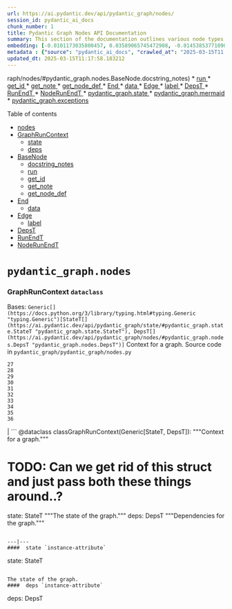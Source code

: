 ```yaml
---
url: https://ai.pydantic.dev/api/pydantic_graph/nodes/
session_id: pydantic_ai_docs
chunk_number: 1
title: Pydantic Graph Nodes API Documentation
summary: This section of the documentation outlines various node types in the Pydantic Graph API, including BaseNode, End, Edge, and DepsT, along with their related methods and attributes.
embedding: [-0.0101173035800457, 0.03589065745472908, -0.014538537710905075, -0.03254896402359009, 0.05528984218835831, 0.002504914067685604, -0.005712343379855156, 0.0038787517696619034, -0.03465379774570465, 0.0006313142948783934, 0.0024764337576925755, -0.004310025367885828, 0.0245636198669672, -0.051427364349365234, 0.0343066081404686, -0.012704946100711823, -0.012574749998748302, 0.0199959147721529, 0.0125205023214221, 0.05463886260986328, 0.04101169481873512, -0.035803861916065216, 0.03899366036057472, -0.004630090203136206, -0.010328872129321098, 0.039796534925699234, 0.017641538754105568, 0.00038651895010843873, 0.03875496983528137, 0.012314358726143837, 0.022871073335409164, -0.006515217944979668, -0.011500634253025055, 0.028990278020501137, 0.0154282096773386, -0.007041426375508308, -0.02321826107800007, 0.007356066256761551, -0.004266626667231321, 0.029728055000305176, -0.00048145343316718936, -0.02653825655579567, -0.014809778891503811, 0.031160209327936172, -0.044917572289705276, -0.032028183341026306, -0.005847963970154524, 0.058284346014261246, 0.040556009858846664, 0.01367056556046009, -0.05758997052907944, -0.009346977807581425, -0.01354036945849657, 0.03413301333785057, -0.07091334462165833, 0.03131210431456566, -0.015341412276029587, 0.014299845322966576, -0.002365224761888385, -0.04276933893561363, 0.05919571965932846, 0.03263576328754425, -0.014202198944985867, 0.05841454491019249, -0.01239030621945858, 0.03484909236431122, -0.026473158970475197, 0.020082712173461914, -0.04294293373823166, 0.003680745605379343, 0.05689559131860733, 0.0591089203953743, -0.052729323506355286, -0.01642637699842453, 0.011923771351575851, -0.019095392897725105, 0.026473158970475197, 0.04634972661733627, 0.008603776805102825, -0.025670284405350685, 0.013855009339749813, 0.022957870736718178, 0.007220445666462183, 0.035565171390771866, -0.013703114353120327, -0.055506836622953415, -0.04504776746034622, -0.018618008121848106, -0.012357757426798344, -0.021916303783655167, 0.005777441430836916, -0.02779681608080864, -0.03589065745472908, 0.039058759808540344, 0.04322502762079239, 0.039275750517845154, 0.01555840577930212, -0.02304466813802719, -0.05689559131860733, -0.008777370676398277, -0.011413836851716042, -0.022371988743543625, -0.05741637572646141, -0.021449768915772438, 0.012867690995335579, 0.02149316668510437, -0.02024545706808567, 0.03621614724397659, -0.016513174399733543, -0.026625053957104683, -0.08519149571657181, -0.007019727025181055, 0.030899817124009132, 0.048649854958057404, -0.051470763981342316, -0.05351049825549126, -0.02532309480011463, 0.004969141911715269, 0.021330421790480614, -0.005226821172982454, -0.014842328615486622, 0.01517866738140583, -0.02399943768978119, 0.004505319520831108, 0.037322815507650375, 0.011028674431145191, -0.03165929391980171, 0.0007391327526420355, -0.013844160363078117, -0.01250965241342783, -0.00848985556513071, -0.02556178718805313, -0.016589121893048286, -0.03519628196954727, -0.022154996171593666, 0.0013562069507315755, -0.05871833488345146, 0.01893264800310135, -0.018531210720539093, -0.00148640270344913, 0.014571086503565311, -0.007111948914825916, 0.03356883302330971, 0.04376750811934471, 0.037496406584978104, 0.05442187190055847, -0.04704410582780838, 0.07846470922231674, -0.009786388836801052, 0.033482037484645844, 0.06045427918434143, 0.023652248084545135, -0.022393688559532166, -0.010323447175323963, 0.0009296798380091786, -0.04012202471494675, 0.025106102228164673, 0.0018322354881092906, 0.01669761911034584, -0.010426518507301807, -0.02194885164499283, 0.04122868925333023, -0.003648196579888463, 0.008565803058445454, 0.006189728155732155, 0.013572918251156807, -0.06887361407279968, -0.016035789623856544, -0.020549247041344643, -0.0607580691576004, -0.003523425431922078, -0.014408341608941555, -0.054725661873817444, 0.04372410848736763, 0.03168099373579025, -0.010703184641897678, -0.02979315258562565, 0.014321545138955116, -0.02857799082994461, -0.006987177766859531, -0.008820769377052784, -0.011006975546479225, -0.04444018751382828, 0.026950543746352196, -0.041619278490543365, 0.004635515157133341, 0.016372129321098328, -0.010898478329181671, -0.019388332962989807, 0.00997625757008791, 0.011044949293136597, 0.03565196692943573, -0.004687050823122263, -4.140669261687435e-05, -0.012965338304638863, -0.014581936411559582, 0.04678371176123619, 0.02224179357290268, 0.03263576328754425, 0.013117233291268349, 0.0043615614995360374, 0.030140342190861702, 0.00250220182351768, 0.019095392897725105, -0.005205121822655201, -0.02933746762573719, -0.018596308305859566, -0.05255572870373726, -0.01365971565246582, -0.0072584194131195545, 0.021818656474351883, -0.03708412125706673, -0.026429759338498116, 0.018639707937836647, -9.222207154380158e-05, 0.0040306467562913895, -0.057286180555820465, 0.01823827065527439, 0.030791321769356728, 0.004646364599466324, -0.023956038057804108, 0.051210373640060425, 0.036237847059965134, 0.0005855423514731228, -0.0036183600313961506, -0.006889530923217535, -0.024433422833681107, -0.029771454632282257, 0.010025081224739552, 0.02953276038169861, -0.02248048596084118, -0.041814569383859634, -0.01873735524713993, -0.014462590217590332, -0.02378244325518608, -0.025865577161312103, -0.0595863051712513, -0.03385092318058014, 0.025974074378609657, -0.034284912049770355, -0.04721770063042641, 0.007654431741684675, -0.027970410883426666, 0.043376922607421875, 0.05485585704445839, 0.003607510356232524, -0.004277476575225592, -0.019887417554855347, 0.001410455210134387, 0.023587150499224663, 0.03695392608642578, 0.02000676468014717, 0.02044074982404709, -0.0245636198669672, -0.02530139498412609, -0.042834438383579254, -0.010903903283178806, 0.012954488396644592, 0.01994166523218155, 0.0005607915227301419, 0.03254896402359009, 0.0005950357881374657, -0.023869240656495094, -0.024889109656214714, -0.004201529081910849, -0.02473721280694008, 0.03211497887969017, -0.01668676920235157, -0.031463999301195145, -0.07824771106243134, 0.01847696304321289, 0.0024913521483540535, 0.027189236134290695, -0.040295619517564774, -0.012064816430211067, 0.007307242602109909, -0.00833795964717865, 0.017099056392908096, 0.00700345216318965, -0.02708073891699314, 0.01896519772708416, 0.05841454491019249, 0.05233873799443245, 0.06848302483558655, -0.0414239838719368, 0.030205439776182175, 0.0036292097065597773, 0.031247006729245186, 0.023348458111286163, -0.03261406347155571, 0.04474397748708725, 0.019833169877529144, 0.032765958458185196, -0.015037622302770615, 0.012574749998748302, -0.058544740080833435, 0.007719529792666435, 0.006374172400683165, 0.008522404357790947, -0.04020882025361061, -0.02075538970530033, -0.009531421586871147, -0.016990559175610542, -0.011912921443581581, 0.008799070492386818, 0.0127591947093606, 0.002213329542428255, -0.011663379147648811, 0.0038380655460059643, -0.0020410914439707994, -0.0027910738717764616, 0.023608850315213203, -0.01034514605998993, 0.0019529379205778241, -0.03745301067829132, 0.05125376954674721, 0.07017556577920914, 0.005348879843950272, 0.0011161583242937922, 0.0008713629213161767, 0.006694237235933542, -0.05155755952000618, 0.07416824251413345, 0.022306891158223152, 0.014408341608941555, 0.018162323161959648, -0.031746089458465576, 0.02601747214794159, 0.02525799721479416, -0.0020587220788002014, -0.001076150219887495, -0.03280935809016228, -0.017305199056863785, 0.0541180782020092, 0.04279103875160217, -0.03218007832765579, 0.00029650074429810047, 0.09070311486721039, 0.022567283362150192, 0.02300126850605011, -0.03387262299656868, -0.04778188094496727, -0.0053732916712760925, -0.03795209527015686, -0.027514725923538208, 0.020896436646580696, -0.04986501485109329, 0.017880231142044067, -0.025127802044153214, 0.011164295487105846, 0.0074591380544006824, -0.008093842305243015, 0.021080879494547844, -0.0058262646198272705, -0.022675778716802597, -0.02127617411315441, 0.010600113309919834, -0.01665422134101391, -0.018650557845830917, 0.032700859010219574, -0.04925743490457535, -0.052729323506355286, 0.0011887153377756476, -0.0051210373640060425, -0.030270537361502647, -0.04222685843706131, -0.035066086798906326, 0.02523629739880562, 0.03484909236431122, 0.013182330876588821, 0.05481245741248131, 0.023565450683236122, -0.0024913521483540535, -0.022089898586273193, -0.01567775197327137, -0.017370298504829407, -0.015384810976684093, -0.006102931220084429, 0.009227631613612175, 0.038017190992832184, 0.010529590770602226, 0.012835142202675343, 0.020050162449479103, 0.007312667556107044, 0.0250410046428442, 0.0045785545371472836, -0.008560378104448318, 0.015026772394776344, -0.0002546278410591185, 0.01896519772708416, 0.0268203467130661, -0.04144568368792534, 0.007621882949024439, -0.010540439747273922, -0.015731999650597572, -0.010638087056577206, -0.00601070886477828, -0.005842539481818676, 0.04517796263098717, -0.009422925300896168, -0.009547696448862553, -0.008191489614546299, -0.024390025064349174, 0.004342574626207352, 0.001994980266317725, 0.001928526209667325, 0.0571993812918663, 0.026104269549250603, -0.012043117545545101, -0.00999795738607645, 0.04878005012869835, 0.035261377692222595, -0.021048331633210182, -0.015037622302770615, 0.0020221045706421137, -0.06192983314394951, -0.0127591947093606, -0.009292729198932648, -0.011836973950266838, 0.023413555696606636, -0.004776560701429844, -0.04038241505622864, -0.02280597575008869, -0.010453642345964909, -0.0036292097065597773, 0.04752149060368538, 0.033243343234062195, -0.06705086678266525, 0.01696886122226715, -0.05772016569972038, 0.043094828724861145, 0.037040721625089645, 0.037496406584978104, 0.025865577161312103, 0.05138396844267845, -0.0044483584351837635, 0.01892179809510708, 0.014581936411559582, 0.005023390520364046, -0.03947104513645172, 0.03330844268202782, -0.0474780909717083, 0.030509229749441147, 0.011663379147648811, -0.026125969365239143, -0.015373961068689823, -0.006390446797013283, -0.07560040056705475, -0.03608595207333565, -0.022610681131482124, 0.007453713100403547, 0.020071862265467644, -0.0555502325296402, 0.007985346019268036, -0.02959785982966423, -0.001085643656551838, 0.06935099512338638, 0.023587150499224663, 0.033807527273893356, -0.02525799721479416, 0.024346625432372093, 0.024129632860422134, -0.0038706145714968443, 0.019051995128393173, -0.024433422833681107, 0.014950824901461601, -0.016361279413104057, 0.007507961243391037, 0.020050162449479103, 0.02042989991605282, 0.060280684381723404, 0.011131745763123035, -0.015992391854524612, -0.004242215305566788, 0.014115401543676853, -0.035521771758794785, -0.026928843930363655, 0.049951814115047455, 0.03667183592915535, 0.04001352936029434, -0.0265816543251276, -0.009059461764991283, 0.0013955369358882308, 0.003414928913116455, 0.01870480552315712, 0.0084573058411479, 0.017880231142044067, 0.002123819896951318, -0.01568860188126564, 0.01215161383152008, -0.01665422134101391, 0.002077708952128887, 0.019529379904270172, -0.008007045835256577, 0.03699732571840286, 0.04799887537956238, -0.04908384010195732, -0.014202198944985867, 0.004155417904257774, -0.05381428822875023, -0.0270590391010046, 0.026364661753177643, -0.013160631991922855, 0.045394957065582275, -0.011061223223805428, -0.04830266535282135, 0.015276314690709114, 0.007670706138014793, 0.031941384077072144, 0.0028507469687610865, -0.013214879669249058, 0.020147809758782387, 0.031442299485206604, 0.014202198944985867, 0.0012680534273386002, 0.020538397133350372, 0.0056038470938801765, 0.000859835185110569, -0.020299704745411873, -0.007524235639721155, -0.01492912508547306, 0.019084542989730835, 0.004391397815197706, -0.00694920402020216, 0.00857665203511715, -0.0030270537827163935, 0.02912047505378723, -0.016263633966445923, 0.02784021571278572, -0.015970692038536072, 0.01564520224928856, 0.0028941454365849495, -0.00807214342057705, 0.027427928522229195, -0.04088149964809418, 0.024455122649669647, 0.04786868020892143, -0.027124138548970222, -0.0217210091650486, -0.0007235363591462374, -0.012672397308051586, 0.01970297284424305, -0.014820628799498081, 0.01201056782156229, -0.024390025064349174, 0.014820628799498081, 0.009965408593416214, -0.0209506843239069, 0.012791743502020836, 0.010931027121841908, 0.003056890331208706, -0.011072073131799698, 0.017533043399453163, -0.05758997052907944, -0.0037675427738577127, -0.013464421965181828, -0.022567283362150192, -0.012346907518804073, 0.02252388373017311, 0.02248048596084118, 0.00303790345788002, -0.04051261395215988, 0.05403128266334534, 0.041597578674554825, -0.022632380947470665, 0.07759673148393631, 0.025974074378609657, -0.029380865395069122, -0.024368325248360634, -0.02853459306061268, -0.011131745763123035, 0.004044209141284227, 0.007903973571956158, -0.0017576441168785095, 0.02760152332484722, -0.0395144447684288, 0.0005516371456906199, -0.018118923529982567, -0.013323376886546612, -0.021840356290340424, -0.025474989786744118, -0.03283105790615082, 0.00492845568805933, -0.016534874215722084, -0.018878400325775146, 0.04240045323967934, -0.009368677623569965, -0.0009730784222483635, 0.008316260762512684, -0.03339523822069168, 0.0020248168148100376, -0.00013290827337186784, 0.005923911929130554, 0.008554953150451183, 0.00141994864679873, -0.019138792529702187, 0.024433422833681107, -0.010719459503889084, -0.04496097192168236, 0.04331182315945625, 0.00041872888687066734, -0.018032126128673553, -0.01673016883432865, 0.037561506032943726, -0.002038378966972232, -0.005706918425858021, -0.0014891151804476976, 0.0159055944532156, -0.04018712416291237, 0.035543471574783325, -0.0303790345788002, 0.019030295312404633, -0.01380076166242361, -0.02784021571278572, -0.022697478532791138, 0.024845710024237633, -0.018086375668644905, 0.015818797051906586, 0.046610116958618164, -0.05637480691075325, 0.025930676609277725, 0.04214005917310715, 0.012292658910155296, -0.02175355888903141, -0.020842187106609344, 0.024910807609558105, -0.021786106750369072, 0.007139073219150305, -0.017001409083604813, -0.009791813790798187, -0.04374580830335617, 0.005324468482285738, 0.02147146686911583, 0.006932929623872042, -0.05533324182033539, 0.03437170758843422, -0.006612864788621664, -0.02684204652905464, 0.002228247933089733, -0.019399182870984077, 0.010111878626048565, 0.02981485240161419, -0.019323235377669334, -0.016361279413104057, 0.03283105790615082, -0.025908976793289185, 0.003024341305717826, 0.032722558826208115, 0.01747879385948181, -0.005240383557975292, -0.007399464957416058, 0.01741369627416134, 0.014050303027033806, -0.01012815348803997, -0.02603917196393013, -0.019909117370843887, -0.0384511761367321, -0.04647992178797722, 0.011489784345030785, -0.00949887279421091, -0.010784557089209557, 0.01870480552315712, 0.012770043686032295, -0.032722558826208115, -0.027493026107549667, 0.008527829311788082, 0.03443680703639984, 0.009563971310853958, -0.0027693745214492083, 0.02252388373017311, -0.029467662796378136, 0.03947104513645172, 0.038038890808820724, 0.026885446161031723, 0.03317824378609657, -0.008191489614546299, 0.005460089072585106, -0.020278004929423332, -0.02625616453588009, 0.03265746310353279, 0.01237945631146431, -0.00847900565713644, -0.038103990256786346, 0.06540171802043915, 0.07681556046009064, -0.01868310570716858, -0.028512893244624138, 0.033004652708768845, 0.030899817124009132, 0.011077498085796833, 0.010204100981354713, 0.010768283158540726, 0.013258278369903564, -0.015373961068689823, -0.007795477285981178, -0.001920389011502266, -0.0019325948087498546, 0.018303368240594864, 0.014668733812868595, -0.049691420048475266, -0.03567366674542427, -0.004269339144229889, -0.04368071258068085, 0.023717345669865608, 0.0017806997057050467, -0.02001761458814144, 0.01847696304321289, 0.018791602924466133, 0.03962294012308121, -0.05303311347961426, -0.02127617411315441, 0.01414795033633709, -0.046132732182741165, 0.008397633209824562, -0.014245597645640373, -0.011923771351575851, 0.01009560376405716, 0.02326166070997715, 0.012053966522216797, 0.007507961243391037, -0.01842271350324154, -0.007762928027659655, 0.0030351909808814526, -0.017858533188700676, -0.01797787845134735, -0.008809920400381088, -0.008831619285047054, -0.007518811151385307, -0.0012348263990134, -0.009314429014921188, -0.021417219191789627, 0.011988868936896324, -0.02354375086724758, 0.006488093640655279, 0.0036346344277262688, -0.0006703052786178887, -0.038841765373945236, 0.013963506557047367, -0.03363393247127533, 0.0062982249073684216, -0.04077300429344177, 0.01946428045630455, -0.01012815348803997, -0.03443680703639984, -0.013225729577243328, -0.02582217939198017, -0.013833310455083847, 0.00764900678768754, -0.008446456864476204, 0.023825842887163162, -0.030031844973564148, 0.004906756337732077, -0.029250670224428177, -0.032028183341026306, 0.0419013686478138, 0.024954207241535187, -0.005036952439695597, 0.012704946100711823, -0.02577877976000309, 0.030726224184036255, -0.02580047957599163, -0.0021997676230967045, -0.04422319307923317, 0.01540650986135006, 0.0061680288054049015, -0.0161442868411541, -0.019366635009646416, 0.006330773700028658, -0.019822319969534874, 0.015113569796085358, -0.027948711067438126, -0.0026256165001541376, 0.0046897633001208305, 0.04220515862107277, 0.01976807229220867, -0.006900380831211805, 0.059803299605846405, -0.052729323506355286, 0.004564992617815733, -0.015091869980096817, 0.004057771060615778, 0.009965408593416214, 0.011066648177802563, 0.011424686759710312, 0.04075130447745323, 0.0028263351414352655, -0.009303579106926918, -0.05368409305810928, -0.03168099373579025, 0.00618430320173502, -0.060063689947128296, -0.040621109306812286, -0.002580861793830991, 0.011305340565741062, 0.03708412125706673, -0.00777920288965106, 0.00883704423904419, -0.06683387607336044, 0.016241934150457382, 0.042074963450431824, 0.006303649861365557, 0.047695085406303406, -0.01917134039103985, 0.019399182870984077, 0.006542342249304056, 0.039796534925699234, -0.032028183341026306, -0.02073369175195694, -0.007502536755055189, -0.04044751450419426, -0.004961004946380854, 0.017598140984773636, -0.009412075392901897, -0.004760286305099726, 0.011478935368359089, 0.024107933044433594, -0.025344794616103172, -0.012064816430211067, 0.0014579223934561014, -0.02222009375691414, 0.04370241239666939, 0.03697562590241432, 0.007757503539323807, 0.019919967278838158, 0.020636044442653656, 0.017044808715581894, 0.03517458215355873, 0.00141994864679873, -0.04070790484547615, -0.03918895497918129, 0.04444018751382828, -0.03469719737768173, 0.04999521002173424, 0.019041145220398903, 0.023890940472483635, 0.0005082385614514351, 0.013844160363078117, 0.01717500388622284, -0.03480569273233414, -0.013855009339749813, 0.0038462027441710234, 0.031485699117183685, 0.010274623520672321, -0.015200367197394371, -0.00811011716723442, -0.03599915653467178, -0.01112089678645134, 0.0009398513939231634, 0.005487212911248207, 0.02933746762573719, -0.008674299344420433, 0.07330027222633362, 0.002264865441247821, -0.038559675216674805, -0.024411724880337715, 0.008912991732358932, 0.038581375032663345, 0.021666761487722397, -0.002077708952128887, 0.01212991401553154, 0.0031409752555191517, -0.0051210373640060425, -0.024107933044433594, 0.014603636227548122, -0.014050303027033806, 0.00332270679064095, -0.00884789414703846, -0.0023489503655582666, 0.00898351427167654, 0.01665422134101391, -0.043854307383298874, -0.016524024307727814, 0.05359729751944542, -0.002171287313103676, -0.02933746762573719, 0.009173383004963398, 0.004299175925552845, 0.021862054243683815, -0.0010537727503105998, 0.03385092318058014, 0.027927013114094734, 0.0252796970307827, -0.001678984146565199, 0.017359448596835136, -0.0009534134296700358, 0.0019339510472491384, 0.012954488396644592, -0.013182330876588821, -0.020570946857333183, 0.014777230098843575, -0.010084754787385464, -0.03784359619021416, -0.01620938442647457, 0.03367732837796211, 0.01263984851539135, 0.005332605447620153, -0.022328590974211693, 0.003225059946998954, 0.0013955369358882308, -0.007752078585326672, 0.021308721974492073, -0.011988868936896324, 0.04543835669755936, 0.01552585605531931, -0.018878400325775146, -0.046176131814718246, 0.02328336052596569, -0.0014999648556113243, 0.015981541946530342, -0.009070311672985554, -0.002496776869520545, -0.05186135321855545, -0.0024248978588730097, 0.0333518385887146, -0.019670424982905388, -0.033482037484645844, -0.036563336849212646, -0.01998506486415863, 0.01869395561516285, 0.0265816543251276, 0.03760490566492081, -0.006243976764380932, 0.02069029211997986, 0.007567634340375662, 0.007518811151385307, -0.006086656358093023, 0.0017752748681232333, 0.01842271350324154, 0.0009344265563413501, -0.0272977314889431, 0.03463209792971611, -0.015460758469998837, 0.022371988743543625, 0.05047259479761124, -0.020039312541484833, 0.005951035767793655, -0.010334296151995659, 0.006922080181539059, -0.005259370431303978, 0.04847626015543938, -0.008652599528431892, -0.01893264800310135, 0.025952374562621117, 0.005978160072118044, -0.025908976793289185, -0.0039845360442996025, -0.009379526600241661, -0.0007940591312944889, 0.02859969064593315, 0.005465513560920954, 0.014343244023621082, 0.015731999650597572, 0.02632126398384571, 0.00237064971588552, -0.005875088274478912, -0.014430041424930096, 0.024194730445742607, -0.04982161521911621, 0.01592729426920414, -0.013019585981965065, 0.011283641681075096, 0.003233197145164013, -0.022588981315493584, -0.018574610352516174, -0.007377765607088804, -0.031746089458465576, -0.03059602715075016, -0.02197055146098137, 0.04626293107867241, 0.037778500467538834, 0.05489925667643547, 0.020928984507918358, 0.0823705792427063, 0.04027391970157623, -0.00512646185234189, -0.025171199813485146, 0.021178526803851128, 0.002210617298260331, -0.01439749263226986, 0.015352262184023857, 0.017641538754105568, 0.047912076115608215, -0.021091729402542114, 0.01824912056326866, 0.03387262299656868, -0.030747922137379646, 0.03241876885294914, 0.021156826987862587, 0.04144568368792534, 0.011424686759710312, 0.02727603353559971, 0.03135550394654274, -0.00318979867734015, 0.0010178332449868321, 0.0020098986569792032, 0.009444625116884708, 0.023066366091370583, -0.007773777935653925, 0.03419811278581619, -0.0013223016867414117, -0.03523968160152435, 0.03619445115327835, 0.037518106400966644, -0.013746513053774834, -0.013627166859805584, 0.011663379147648811, -0.005449239164590836, 0.004567704629153013, -0.009195082820951939, 0.00011180230649188161, -0.014874877408146858, -0.044917572289705276, 0.018270818516612053, -0.0032440468203276396, -0.007670706138014793, 0.013084684498608112, -0.00719874631613493, -0.026885446161031723, -0.013486121781170368, 0.008289136923849583, 0.006330773700028658, -0.011229393072426319, 0.03662843629717827, -0.012737494893372059, 0.022936170920729637, -0.003406791714951396, -0.016545724123716354, -0.011207694187760353, 0.003908588085323572, -0.015146118588745594, -0.0013684127479791641, 0.023131465539336205, 0.005405840463936329, 0.023305058479309082, -0.015070171095430851, -0.008365084417164326, 0.009108285419642925, -0.019312385469675064, -0.017120756208896637, -0.01591644436120987, -0.01342102326452732, -0.003829928347840905, 0.007540510501712561, -0.0154282096773386, 0.05207834392786026, 0.01671931892633438, -0.0066454135812819, -0.012845992110669613, 0.010469917207956314, 0.01745709590613842, -0.033807527273893356, -0.021091729402542114, -0.0031355503015220165, 0.012477103620767593, 0.000492642167955637, -0.010817105881869793, 0.011782725341618061, -0.011017824523150921, 0.022610681131482124, -0.01088220439851284, -0.015352262184023857, -0.0032630336936563253, 0.0036861703265458345, 0.0004407672386150807, 0.013312526978552341, 0.028426095843315125, 0.032483868300914764, -0.046653516590595245, 0.029706355184316635, 0.004209666047245264, 0.00752966059371829, 0.013551219366490841, -0.014603636227548122, -0.04049091413617134, -0.03341693803668022, -0.013193180784583092, -0.02501930482685566, -0.0022852085530757904, 0.006753910332918167, 0.01516781747341156, 0.019149640575051308, -0.01403945405036211, -0.01796702854335308, -0.0020655030384659767, -0.042595747858285904, -0.026711851358413696, 0.028491195291280746, 0.0040604835376143456, -0.009623643942177296, 0.03330844268202782, -0.009059461764991283, 0.023348458111286163, 0.008744821883738041, 0.014939974993467331, 0.02399943768978119, 0.005286494269967079, -0.02376074530184269, -0.009959983639419079, -0.0005909671308472753, -0.015384810976684093, 0.04730449616909027, -0.006873256526887417, 0.01592729426920414, 0.004570417106151581, -0.04999521002173424, -0.03009694255888462, 0.012965338304638863, 0.0015704876277595758, -0.03005354478955269, -0.021634211763739586, 0.004716887604445219, 0.026993941515684128, 0.05732957646250725, -0.011055798269808292, -0.013160631991922855, -0.025670284405350685, 0.011554882861673832, 0.017391996458172798, 0.0275364238768816, 0.017652388662099838, -0.00758390873670578, -0.008603776805102825, -0.01389840804040432, 0.009059461764991283, -0.020061012357473373, 0.01718585379421711, -0.02128702402114868, -0.024975907057523727, 0.028925180435180664, -0.008381358347833157, 0.06553191691637039, 0.010676060803234577, 0.02222009375691414, -0.03443680703639984, 0.004657214507460594, -0.01668676920235157, -0.0001791888353182003, 0.0006838673143647611, 0.006352473050355911, -0.03063942678272724, -0.012574749998748302, 0.029163872823119164, -0.027666620910167694, 0.005625545978546143, 0.012770043686032295, 0.011478935368359089, 0.024151332676410675, 0.06496773660182953, 0.011489784345030785, -0.031247006729245186, 0.020939834415912628, 0.01100155059248209, 0.006406721193343401, -0.0016206672880798578, 0.018097225576639175, -0.0029755178838968277, -0.023869240656495094, -0.0277751162648201, 0.029142173007130623, -0.0073343669064342976, 0.02173185907304287, -0.02197055146098137, -0.007670706138014793, 0.00532175600528717, 0.004036071710288525, 0.016079189255833626, 0.012477103620767593, 0.04825926572084427, 0.05463886260986328, -0.008891292847692966, -0.009439200162887573, -3.988096068496816e-05, -0.006835282780230045, 0.016035789623856544, -0.009477173909544945, -0.008755671791732311, 0.0032928702421486378, 0.016599971801042557, -0.03669353201985359, -0.002656809287145734, -0.0001746116322465241, -0.05949950963258743, 0.02252388373017311, -0.016003241762518883, -0.012791743502020836, -0.011088347993791103, 0.03007524460554123, 0.015482458285987377, 0.011945470236241817, -0.0022770713549107313, -0.03209327906370163, -0.0007526948465965688, 0.0004953545867465436, 0.013605467975139618, 0.00500440364703536, 0.009531421586871147, 0.002062790794298053, 0.02404283545911312, 0.014375792816281319, 0.0029511062894016504, -0.007518811151385307, -0.0005709630786441267, -0.029641257598996162, 0.02271917834877968, 0.03569536656141281, 0.01793448068201542, 0.037301115691661835, -0.028664788231253624, -0.004244927782565355, 0.0024438847322016954, 0.03107341192662716, -0.029511062428355217, -0.00870684813708067, 0.02909877523779869, -0.03183288872241974, 0.0005441780085675418, 0.01870480552315712, -0.020071862265467644, -0.0156669020652771, -0.008180639706552029, 0.0006879359716549516, -0.009596520103514194, 0.02577877976000309, 0.002373361960053444, -0.017316048964858055, 0.03363393247127533, 0.0491272397339344, -0.001193462056107819, -0.006211427506059408, -0.036324646323919296, 0.035500071942806244, -0.02810060605406761, -0.03647654131054878, -0.0009649412240833044, -0.0007554072653874755, 0.004442933946847916, 0.03244046866893768, 0.05216514319181442, 0.021102579310536385, -0.02000676468014717, 0.02350035309791565, 0.017272651195526123, 0.010985275730490685, -0.011988868936896324, -0.04500436782836914, -0.00948259886354208, 0.025713682174682617, 0.029207272455096245, 0.019616177305579185, -0.009585670195519924, 0.02554008737206459, 0.028426095843315125, 0.004592116456478834, 0.009553121402859688, -0.018032126128673553, -0.030791321769356728, 0.010849655605852604, -0.008055868558585644, 0.00870684813708067, 0.0008001620881259441, -0.036823730915784836, -0.007697830442339182, -0.021927153691649437, -0.0045378683134913445, -0.031181909143924713, -0.03899366036057472, 0.011446386575698853, 0.01718585379421711, -0.042595747858285904, 0.0022675779182463884, -0.02731943130493164, 0.0038624771405011415, -0.0057394676841795444, 0.0510367788374424, -0.0007879562326706946, -0.013062984682619572, 0.003840778023004532, -0.010339721105992794, 0.009884036146104336, -0.005270219873636961, 0.005085775628685951, 0.0248023122549057, 0.02933746762573719, 0.0161985345184803, 0.002823622664436698, -0.05520304664969444, -0.017598140984773636, -0.009726716205477715, 0.020321404561400414, -0.000734386034309864, -0.01845526322722435, 0.03126870468258858, -0.00010171551548410207, 0.017782585695385933, 0.019681274890899658, -0.01849866285920143, 0.023348458111286163, -0.009395801462233067, -0.023847542703151703, -0.03465379774570465, 0.018151473253965378, 0.008007045835256577, -0.055029451847076416, 0.044917572289705276, -0.009922009892761707, -0.013844160363078117, -0.027731718495488167, 0.0034854516852647066, 0.017760885879397392, -0.005088488105684519, -0.0383426807820797, 0.00543025229126215, 0.02833929844200611, -0.021699311211705208, -0.0004292394733056426, -0.004947442561388016, -0.009205932728946209, 0.00746456254273653, -0.014896576292812824, 0.029771454632282257, 0.04072960466146469, 0.004331724718213081, -0.01414795033633709, 0.014115401543676853, -0.03669353201985359, 0.01717500388622284, -0.012943638488650322, -0.04448358714580536, -0.01226011011749506, 0.008137241005897522, 0.003599373158067465, 0.012433704920113087, 0.009970832616090775, -0.019106242805719376, -0.02326166070997715, 0.008424757048487663, -0.033525433391332626, 0.0032494717743247747, -0.023912640288472176, -0.04038241505622864, -0.008544103242456913, -0.03142059966921806, 0.047651685774326324, 0.014657883904874325, -0.006683387793600559, 0.012867690995335579, 0.027710018679499626, -0.003113850951194763, -0.029923349618911743, -0.02044074982404709, 0.012650697492063046, 0.0008652600226923823, 0.018520360812544823, -0.018802452832460403, 0.008451881818473339, 0.023088065907359123, -0.015037622302770615, -0.003311857348307967, -0.01099070068448782, 0.007605608087033033, -0.016860364004969597, -0.0011832905001938343, 0.021558264270424843, 0.007101099472492933, 0.024607017636299133, 0.04090319946408272, -0.007838875986635685, -0.013236579485237598, -0.03866817057132721, 0.01529801357537508, -0.028925180435180664, -0.014180499128997326, -0.026191066950559616, 0.006178878713399172, -0.005386853590607643, -0.025583487004041672, -0.008354234509170055, 0.036324646323919296, -0.0344151072204113, -0.00423950282856822, -0.01112089678645134, 0.011576581746339798, 0.004825384356081486, -0.032527267932891846, -0.051687758415937424, 0.022827673703432083, -0.020657744258642197, 0.012184162624180317, 0.027861913666129112, 0.01716415397822857, 0.012238411232829094, -0.044657181948423386, 4.3568146793404594e-05, 0.016567423939704895, -0.004008947405964136, -0.028469495475292206, 0.014820628799498081, 0.006227701902389526, 0.007377765607088804, -0.014310695230960846, -0.038559675216674805, 0.002712413901463151, -0.019594477489590645, 0.031030014157295227, -0.010258348658680916, 0.0257570818066597, -0.007366915699094534, 0.007865999825298786, 0.013518670573830605, 0.003946561831980944, -0.014864027500152588, 0.037496406584978104, -2.159335599571932e-05, -0.004706037696450949, 0.010600113309919834, -0.07117373496294022, 0.027992110699415207, 0.0054085529409348965, -0.0021251761354506016, -0.02280597575008869, 0.008262012153863907, -0.0197572223842144, 0.035044386982917786, 0.0009486667113378644, 0.013605467975139618, 0.005449239164590836, 0.002203836105763912, 0.01771748624742031, -0.03508778288960457, -0.009916584938764572, 0.013399324379861355, 0.006178878713399172, 0.002237741369754076, 0.004407672211527824, 0.023109765723347664, -0.006054107565432787, 0.02580047957599163, 0.025887276977300644, 0.005788290873169899, 0.033720728009939194, -0.015786247327923775, 0.012487953528761864, -0.016035789623856544, 0.015493307262659073, -0.02280597575008869, -0.011229393072426319, -0.017099056392908096, -0.021699311211705208, -0.014169649221003056, 0.025127802044153214, -0.004787410143762827, -0.008918416686356068, 0.005869663320481777, 0.028729887679219246, -0.0021360258106142282, 0.013724814169108868, -0.025843879207968712, 0.008354234509170055, -0.006119205616414547, -0.009661617688834667, -0.035000987350940704, 0.03665013611316681, 0.011793575249612331, 0.007605608087033033, 0.0007696474203839898, 0.011934620328247547, 0.009531421586871147, 0.03083471953868866, -0.006243976764380932, -0.011739326640963554, -0.004646364599466324, 0.030292237177491188, -0.001703395857475698, -0.04122868925333023, -0.0009479885920882225, 0.030704524368047714, 0.005517049692571163, 0.006016133818775415, 0.016578273847699165, 0.04986501485109329, 0.005728617776185274, 0.023348458111286163, -0.03231027349829674, 0.01795617863535881, 0.006292799953371286, 0.011880372650921345, 0.021547414362430573, -0.03157249465584755, 0.013062984682619572, 0.034263212233781815, -0.007432013750076294, 0.018867550417780876, 0.01946428045630455, -0.004657214507460594, -0.022057348862290382, -0.0014416478807106614, 0.012715796008706093, -0.024216430261731148, 0.0064338454976677895, 0.0075459349900484085, -0.028643090277910233, -0.0014918275410309434, 0.011609130539000034, -0.019844019785523415, -0.0056038470938801765, -0.01818402111530304, 0.017652388662099838, -0.002346237888559699, 0.007057700771838427, -0.014961674809455872, 0.00912456028163433, -0.02097238413989544, -0.011370438151061535, 0.03267916291952133, -0.017305199056863785, 0.030964916571974754, -0.014820628799498081, 0.006363322958350182, -0.02757982350885868, 0.012542201206088066, 0.004982704296708107, -0.0023096203804016113, -0.037040721625089645, -0.019627025350928307, -0.01642637699842453, 0.00318979867734015, -0.030964916571974754, 0.02049499936401844, -0.015797097235918045, -0.014050303027033806, -0.012780893594026566, -0.022871073335409164, 0.0006570822442881763, 0.002956531010568142, 0.0082186134532094, -0.02250218391418457]
metadata : {"source": "pydantic_ai_docs", "crawled_at": "2025-03-15T11:17:58.183212", "url_path": "/api/pydantic_graph/nodes/", "chunk_size": 4382}
updated_dt: 2025-03-15T11:17:58.183212
---
```

raph/nodes/#pydantic_graph.nodes.BaseNode.docstring_notes)
        * [ run  ](https://ai.pydantic.dev/api/pydantic_graph/nodes/#pydantic_graph.nodes.BaseNode.run)
        * [ get_id  ](https://ai.pydantic.dev/api/pydantic_graph/nodes/#pydantic_graph.nodes.BaseNode.get_id)
        * [ get_note  ](https://ai.pydantic.dev/api/pydantic_graph/nodes/#pydantic_graph.nodes.BaseNode.get_note)
        * [ get_node_def  ](https://ai.pydantic.dev/api/pydantic_graph/nodes/#pydantic_graph.nodes.BaseNode.get_node_def)
      * [ End  ](https://ai.pydantic.dev/api/pydantic_graph/nodes/#pydantic_graph.nodes.End)
        * [ data  ](https://ai.pydantic.dev/api/pydantic_graph/nodes/#pydantic_graph.nodes.End.data)
      * [ Edge  ](https://ai.pydantic.dev/api/pydantic_graph/nodes/#pydantic_graph.nodes.Edge)
        * [ label  ](https://ai.pydantic.dev/api/pydantic_graph/nodes/#pydantic_graph.nodes.Edge.label)
      * [ DepsT  ](https://ai.pydantic.dev/api/pydantic_graph/nodes/#pydantic_graph.nodes.DepsT)
      * [ RunEndT  ](https://ai.pydantic.dev/api/pydantic_graph/nodes/#pydantic_graph.nodes.RunEndT)
      * [ NodeRunEndT  ](https://ai.pydantic.dev/api/pydantic_graph/nodes/#pydantic_graph.nodes.NodeRunEndT)
    * [ pydantic_graph.state  ](https://ai.pydantic.dev/api/pydantic_graph/state/)
    * [ pydantic_graph.mermaid  ](https://ai.pydantic.dev/api/pydantic_graph/mermaid/)
    * [ pydantic_graph.exceptions  ](https://ai.pydantic.dev/api/pydantic_graph/exceptions/)


Table of contents 
  * [ nodes  ](https://ai.pydantic.dev/api/pydantic_graph/nodes/#pydantic_graph.nodes)
  * [ GraphRunContext  ](https://ai.pydantic.dev/api/pydantic_graph/nodes/#pydantic_graph.nodes.GraphRunContext)
    * [ state  ](https://ai.pydantic.dev/api/pydantic_graph/nodes/#pydantic_graph.nodes.GraphRunContext.state)
    * [ deps  ](https://ai.pydantic.dev/api/pydantic_graph/nodes/#pydantic_graph.nodes.GraphRunContext.deps)
  * [ BaseNode  ](https://ai.pydantic.dev/api/pydantic_graph/nodes/#pydantic_graph.nodes.BaseNode)
    * [ docstring_notes  ](https://ai.pydantic.dev/api/pydantic_graph/nodes/#pydantic_graph.nodes.BaseNode.docstring_notes)
    * [ run  ](https://ai.pydantic.dev/api/pydantic_graph/nodes/#pydantic_graph.nodes.BaseNode.run)
    * [ get_id  ](https://ai.pydantic.dev/api/pydantic_graph/nodes/#pydantic_graph.nodes.BaseNode.get_id)
    * [ get_note  ](https://ai.pydantic.dev/api/pydantic_graph/nodes/#pydantic_graph.nodes.BaseNode.get_note)
    * [ get_node_def  ](https://ai.pydantic.dev/api/pydantic_graph/nodes/#pydantic_graph.nodes.BaseNode.get_node_def)
  * [ End  ](https://ai.pydantic.dev/api/pydantic_graph/nodes/#pydantic_graph.nodes.End)
    * [ data  ](https://ai.pydantic.dev/api/pydantic_graph/nodes/#pydantic_graph.nodes.End.data)
  * [ Edge  ](https://ai.pydantic.dev/api/pydantic_graph/nodes/#pydantic_graph.nodes.Edge)
    * [ label  ](https://ai.pydantic.dev/api/pydantic_graph/nodes/#pydantic_graph.nodes.Edge.label)
  * [ DepsT  ](https://ai.pydantic.dev/api/pydantic_graph/nodes/#pydantic_graph.nodes.DepsT)
  * [ RunEndT  ](https://ai.pydantic.dev/api/pydantic_graph/nodes/#pydantic_graph.nodes.RunEndT)
  * [ NodeRunEndT  ](https://ai.pydantic.dev/api/pydantic_graph/nodes/#pydantic_graph.nodes.NodeRunEndT)


# `pydantic_graph.nodes`
###  GraphRunContext `dataclass`
Bases: `Generic[](https://docs.python.org/3/library/typing.html#typing.Generic "typing.Generic")[StateT[](https://ai.pydantic.dev/api/pydantic_graph/state/#pydantic_graph.state.StateT "pydantic_graph.state.StateT"), DepsT[](https://ai.pydantic.dev/api/pydantic_graph/nodes/#pydantic_graph.nodes.DepsT "pydantic_graph.nodes.DepsT")]`
Context for a graph.
Source code in `pydantic_graph/pydantic_graph/nodes.py`
```
27
28
29
30
31
32
33
34
35
36
```
| ```
@dataclass
classGraphRunContext(Generic[StateT, DepsT]):
"""Context for a graph."""
  # TODO: Can we get rid of this struct and just pass both these things around..?
  state: StateT
"""The state of the graph."""
  deps: DepsT
"""Dependencies for the graph."""

```
  
---|---  
####  state `instance-attribute`
```
state: StateT[](https://ai.pydantic.dev/api/pydantic_graph/state/#pydantic_graph.state.StateT "pydantic_graph.state.StateT")

```

The state of the graph.
####  deps `instance-attribute`
```
deps: DepsT[](https://ai.pydantic.dev/api/pydantic_graph/nodes/#pydantic_graph.nodes.DepsT "pydantic_graph.nodes.DepsT")